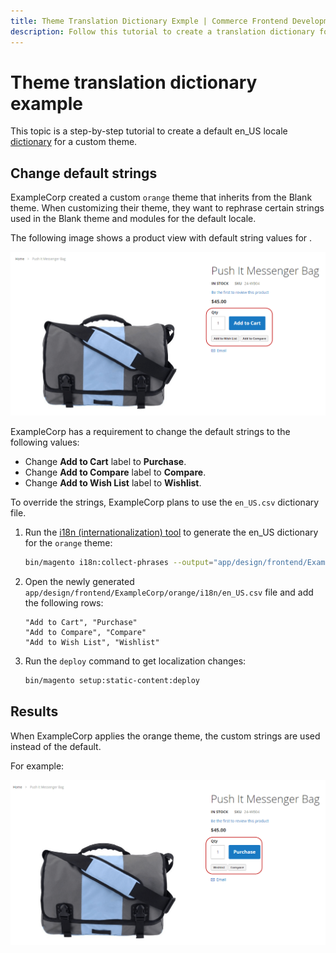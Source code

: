 ```yaml
---
title: Theme Translation Dictionary Exmple | Commerce Frontend Development
description: Follow this tutorial to create a translation dictionary for an Adobe Commerce or Magento Open Source theme.
---
```


# Theme translation dictionary example

This topic is a step-by-step tutorial to create a default en_US locale [dictionary](dictionary.md) for a custom theme.

## Change default strings

ExampleCorp created a custom `orange` theme that inherits from the Blank theme. When customizing their theme, they want to rephrase certain strings used in the Blank theme and modules for the default locale.

The following image shows a  product view with default string values for .

![Product page with default string values](../../_images/frontend/fdg_trans_bag.png)

ExampleCorp has a requirement to change the default strings to the following values:

-  Change **Add to Cart** label to **Purchase**.
-  Change **Add to Compare** label to **Compare**.
-  Change **Add to Wish List** label to **Wishlist**.

To override the strings, ExampleCorp plans to use the `en_US.csv` dictionary file.

1. Run the [i18n (internationalization) tool](https://experienceleague.adobe.com/docs/commerce-operations/configuration-guide/cli/localization.html) to generate the en_US dictionary for the `orange` theme:

   ```bash
   bin/magento i18n:collect-phrases --output="app/design/frontend/ExampleCorp/orange/i18n/en_US.csv" app/design/frontend/ExampleCorp/orange
   ```

1. Open the newly generated `app/design/frontend/ExampleCorp/orange/i18n/en_US.csv` file and add the following rows:

   ```text
   "Add to Cart", "Purchase"
   "Add to Compare", "Compare"
   "Add to Wish List", "Wishlist"
   ```

1. Run the `deploy` command to get localization changes:

   ```bash
   bin/magento setup:static-content:deploy
   ```

## Results

When ExampleCorp applies the orange theme, the custom strings are used instead of the default.

For example:

![Product page after applying theme with custom strings](../../_images/frontend/fdg_translations_bag2.png)
